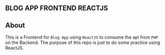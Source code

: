 ## BLOG APP FRONTEND REACTJS

## About

This is a Frontend for `Blog App` using `ReactJS` to consume the api from `PHP` on the Backend.
The purpose of this repo is just to do some practice using ReactJS.
